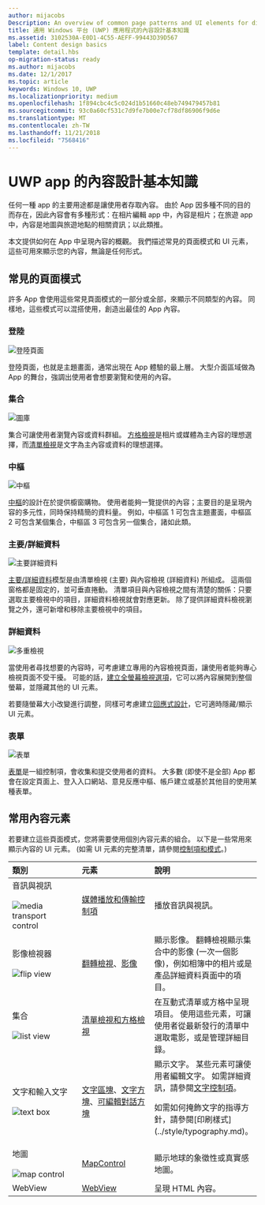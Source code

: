 ```yaml
---
author: mijacobs
Description: An overview of common page patterns and UI elements for displaying content in your UWP app.
title: 通用 Windows 平台 (UWP) 應用程式的內容設計基本知識
ms.assetid: 3102530A-E0D1-4C55-AEFF-99443D39D567
label: Content design basics
template: detail.hbs
op-migration-status: ready
ms.author: mijacobs
ms.date: 12/1/2017
ms.topic: article
keywords: Windows 10, UWP
ms.localizationpriority: medium
ms.openlocfilehash: 1f894cbc4c5c024d1b51660c48eb749479457b81
ms.sourcegitcommit: 93c0a60cf531c7d9fe7b00e7cf78df86906f9d6e
ms.translationtype: MT
ms.contentlocale: zh-TW
ms.lasthandoff: 11/21/2018
ms.locfileid: "7568416"
---
```

# <a name="content-design-basics-for-uwp-apps"></a>UWP app 的內容設計基本知識

任何一種 app 的主要用途都是讓使用者存取內容。 由於 App 因多種不同的目的而存在，因此內容會有多種形式：在相片編輯 app 中，內容是相片；在旅遊 app 中，內容是地圖與旅遊地點的相關資訊；以此類推。 

本文提供如何在 App 中呈現內容的概觀。 我們描述常見的頁面模式和 UI 元素，這些可用來顯示您的內容，無論是任何形式。

## <a name="common-page-patterns"></a>常見的頁面模式

許多 App 會使用這些常見頁面模式的一部分或全部，來顯示不同類型的內容。 同樣地，這些模式可以混搭使用，創造出最佳的 App 內容。

### <a name="landing"></a>登陸

![登陸頁面](images/content-basics/hero-screen.png)

登陸頁面，也就是主題畫面，通常出現在 App 體驗的最上層。 大型介面區域做為 App 的舞台，強調出使用者會想要瀏覽和使用的內容。

### <a name="collections"></a>集合

![圖庫](images/content-basics/gridview.png)

集合可讓使用者瀏覽內容或資料群組。 [方格檢視](../controls-and-patterns/item-templates-gridview.md)是相片或媒體為主內容的理想選擇，而[清單檢視](../controls-and-patterns/item-templates-listview.md)是文字為主內容或資料的理想選擇。

### <a name="hub"></a>中樞

![中樞](images/content-basics/hub.png)

[中樞](../controls-and-patterns/hub.md)的設計在於提供櫥窗購物。 使用者能夠一覽提供的內容；主要目的是呈現內容的多元性，同時保持精簡的資料量。 例如，中樞區 1 可包含主題畫面，中樞區 2 可包含某個集合，中樞區 3 可包含另一個集合，諸如此類。

### <a name="masterdetail"></a>主要/詳細資料

![主要詳細資料](images/content-basics/master-detail.png)

[主要/詳細資料](../controls-and-patterns/master-details.md)模型是由清單檢視 (主要) 與內容檢視 (詳細資料) 所組成。 這兩個窗格都是固定的，並可垂直捲動。 清單項目與內容檢視之間有清楚的關係：只要選取主要檢視中的項目，詳細資料檢視就會對應更新。 除了提供詳細資料檢視瀏覽之外，還可新增和移除主要檢視中的項目。

### <a name="details"></a>詳細資料

![多重檢視](images/multi-view.png)

當使用者尋找想要的內容時，可考慮建立專用的內容檢視頁面，讓使用者能夠專心檢視頁面不受干擾。 可能的話，[建立全螢幕檢視選項](../layout/show-multiple-views.md)，它可以將內容展開到整個螢幕，並隱藏其他的 UI 元素。 

若要隨螢幕大小改變進行調整，同樣可考慮建立[回應式設計](design-and-ui-intro.md)，它可適時隱藏/顯示 UI 元素。

### <a name="forms"></a>表單
![表單](images/content-basics/forms.png)

[表單](../controls-and-patterns/forms.md)是一組控制項，會收集和提交使用者的資料。 大多數 (即使不是全部) App 都會在設定頁面上、登入入口網站、意見反應中樞、帳戶建立或基於其他目的使用某種表單。 

## <a name="common-content-elements"></a>常用內容元素

若要建立這些頁面模式，您將需要使用個別內容元素的組合。 以下是一些常用來顯示內容的 UI 元素。 (如需 UI 元素的完整清單，請參閱[控制項和模式](../controls-and-patterns/index.md)。)

<div class="mx-responsive-img">
<table>
<colgroup>
<col width="33%" />
<col width="33%" />
<col width="33%" />
</colgroup>
<thead>
<tr class="header">
<th align="left">類別</th>
<th align="left">元素</th>
<th align="left">說明</th>
</tr>
</thead>
<tbody>
<tr class="odd">
<td align="left">音訊與視訊<br/><br/>
    <img src="images/content-basics/media-transport.png" alt="media transport control" /></td>
<td align="left"><a href="../controls-and-patterns/media-playback.md">媒體播放和傳輸控制項</a></td>
<td align="left">播放音訊與視訊。</td>
</tr>
<tr class="even">
<td align="left">影像檢視器<br/><br/>
    <img src="images/content-basics/flipview.jpg" alt="flip view" /></td>
<td align="left"><a href="../controls-and-patterns/flipview.md">翻轉檢視</a>、<a href="../controls-and-patterns/images-imagebrushes.md">影像</a></td>
<td align="left">顯示影像。 翻轉檢視顯示集合中的影像 (一次一個影像)，例如相簿中的相片或是產品詳細資料頁面中的項目。</td>
</tr>
<tr class="odd">
<td align="left">集合 <br/><br/>
    <img src="images/content-basics/listview.png" alt="list view" /></td>
<td align="left"><a href="../controls-and-patterns/lists.md">清單檢視和方格檢視</a></td>
<td align="left">在互動式清單或方格中呈現項目。 使用這些元素，可讓使用者從最新發行的清單中選取電影，或是管理詳細目錄。</td>
</tr>
<tr class="even">
<td align="left">文字和輸入文字 <br/><br/>
    <img src="images/content-basics/textbox.png" alt="text box" /></td>
<td align="left"><p><a href="../controls-and-patterns/text-block.md">文字區塊</a>、<a href="../controls-and-patterns/text-box.md">文字方塊</a>、<a href="../controls-and-patterns/rich-edit-box.md">可編輯對話方塊</a></p>
</td>
<td align="left">顯示文字。 某些元素可讓使用者編輯文字。 如需詳細資訊，請參閱<a href="../controls-and-patterns/text-controls.md">文字控制項</a>。
<p>如需如何掩飾文字的指導方針，請參閱[印刷樣式](../style/typography.md)。</p>
</td>
</tr>
<tr class="odd">
<td align="left">地圖<br/><br/>
    <img src="images/content-basics/mapcontrol.png" alt="map control" /></td>
<td align="left"><a href="../../maps-and-location/display-maps.md">MapControl</a></td>
<td align="left">顯示地球的象徵性或真實感地圖。</td>
</tr>
<tr class="even">
<td align="left">WebView</td>
<td align="left"><a href="../controls-and-patterns/web-view.md">WebView</a></td>
<td align="left">呈現 HTML 內容。</td>
</tr>
</tbody>
</table>
</div>
